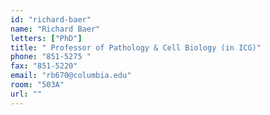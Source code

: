 ```yaml
---
id: "richard-baer"
name: "Richard Baer"
letters: ["PhD"]
title: " Professor of Pathology & Cell Biology (in ICG)"
phone: "851-5275 "
fax: "851-5220"
email: "rb670@columbia.edu"
room: "503A"
url: ""
---
```

